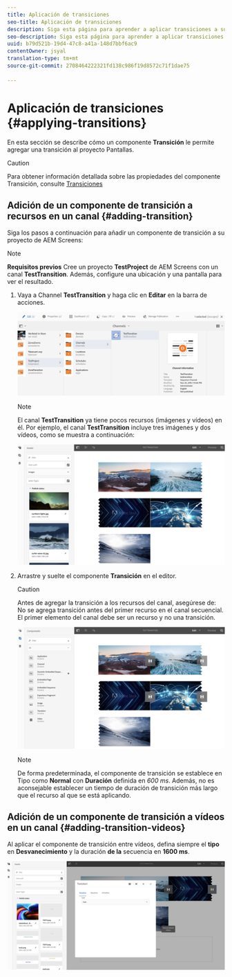 ```yaml
---
title: Aplicación de transiciones
seo-title: Aplicación de transiciones
description: Siga esta página para aprender a aplicar transiciones a sus proyectos de Pantallas.
seo-description: Siga esta página para aprender a aplicar transiciones a sus proyectos de Pantallas.
uuid: b79d521b-19d4-47c8-a41a-148d7bbf6ac9
contentOwner: jsyal
translation-type: tm+mt
source-git-commit: 2708464222321fd138c986f19d8572c71f1dae75

---
```



# Aplicación de transiciones {#applying-transitions}

En esta sección se describe cómo un componente **Transición** le permite agregar una transición al proyecto Pantallas.


>[!CAUTION]
>
>Para obtener información detallada sobre las propiedades del componente Transición, consulte [Transiciones](adding-components-to-a-channel.md#transition)

## Adición de un componente de transición a recursos en un canal {#adding-transition}

Siga los pasos a continuación para añadir un componente de transición a su proyecto de AEM Screens:

>[!NOTE]
>
>**Requisitos previos**
> Cree un proyecto **TestProject** de AEM Screens con un canal **TestTransition**. Además, configure una ubicación y una pantalla para ver el resultado.

1. Vaya a Channel **TestTransition** y haga clic en **Editar** en la barra de acciones.

   ![image1](assets/transitions1.png)

   >[!NOTE]
   >
   >El canal **TestTransition** ya tiene pocos recursos (imágenes y vídeos) en él. Por ejemplo, el canal **TestTransition** incluye tres imágenes y dos vídeos, como se muestra a continuación:

   ![image2](assets/transitions2.png)


1. Arrastre y suelte el componente **Transición** en el editor.
   >[!CAUTION]
   >
   >Antes de agregar la transición a los recursos del canal, asegúrese de:
No se agrega transición antes del primer recurso en el canal secuencial. El primer elemento del canal debe ser un recurso y no una transición.

   ![image3](assets/transitions3.png)

   > [!NOTE]
   >
   >De forma predeterminada, el componente de transición se establece en Tipo como **Normal** con **Duración** definida en *600 ms*.  Además, no es aconsejable establecer un tiempo de duración de transición más largo que el recurso al que se está aplicando.


## Adición de un componente de transición a vídeos en un canal {#adding-transition-videos}

Al aplicar el componente de transición entre vídeos, defina siempre el **tipo** en **Desvanecimiento** y la duración **de la** secuencia en **1600 ms**.

![image3](assets/transitions4.png)